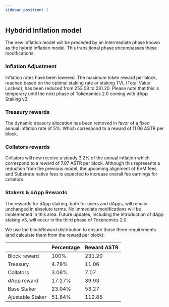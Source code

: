 ```yaml
---
sidebar_position: 2
---
```


## Hybdrid Inflation model

The new inflation model will be preceded by an intermediate phase known as the hybrid inflation model. This transitional phase encompasses these modifications:

### Inflation Adjustment

Inflation rates have been lowered. The maximum token reward per block, reached based on the optimal staking rate or staking TVL (Total Value Locked), has been reduced from 253.08 to 231.20. Please note that this is temporary until the next phase of Tokenomics 2.0 coming with dApp Staking v3.

### Treasury rewards

The dynamic treasury allocation has been removed in favor of a fixed annual inflation rate of 5%. Which correspond to a reward of 11.06 ASTR per block.

### Collators rewards

Collators will now receive a steady 3.2% of the annual inflation which correspond to a reward of 7.07 ASTR per block. Although this represents a reduction from the previous model, the upcoming alignment of EVM fees and Substrate native fees is expected to increase overall fee earnings for collators.

### Stakers & dApp Rewards

The rewards for dApp staking, both for users and dApps, will remain unchanged in absolute terms. No immediate modifications will be implemented in this area. Future updates, including the introduction of dApp staking v3, will occur in the third phase of Tokenomics 2.0.

We use the blockReward distribution to ensure those three requirements (and calculate them from the reward per block):

|                  | Percentage | Reward ASTR |
|------------------|------------|-------------|
| Block reward     | 100%       | 231.20      |
| Treasury         | 4.78%      | 11.06       |
| Collators        | 3.06%      | 7.07        |
| dApp reward      | 17.27%     | 39.93       |
| Base Staker      | 23.04%     | 53.27       |
| Ajustable Staker | 51.84%     | 119.85      |